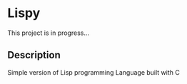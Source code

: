 # Lispy

This project is in progress...

## Description

Simple version of Lisp programming Language built with C

